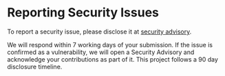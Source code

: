 # Reporting Security Issues

To report a security issue, please disclose it at [security advisory](https://github.com/ralphje/mscerts/security/advisories/new).

We will respond within 7 working days of your submission. If the issue is confirmed as a vulnerability, we will open a Security Advisory and acknowledge your contributions as part of it. This project follows a 90 day disclosure timeline.


